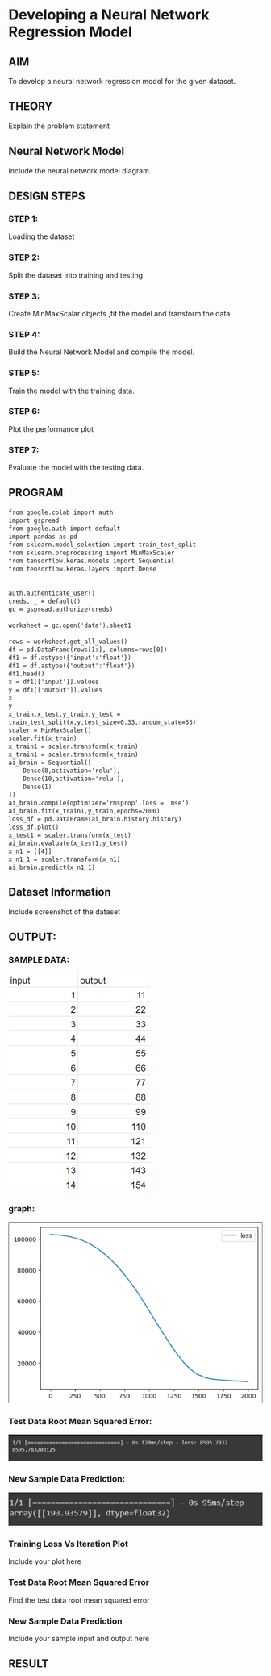 # Developing a Neural Network Regression Model

## AIM

To develop a neural network regression model for the given dataset.

## THEORY

Explain the problem statement

## Neural Network Model

Include the neural network model diagram.

## DESIGN STEPS

### STEP 1:

Loading the dataset

### STEP 2:

Split the dataset into training and testing

### STEP 3:

Create MinMaxScalar objects ,fit the model and transform the data.

### STEP 4:

Build the Neural Network Model and compile the model.

### STEP 5:

Train the model with the training data.

### STEP 6:

Plot the performance plot

### STEP 7:

Evaluate the model with the testing data.

## PROGRAM

```
from google.colab import auth
import gspread
from google.auth import default
import pandas as pd
from sklearn.model_selection import train_test_split
from sklearn.preprocessing import MinMaxScaler
from tensorflow.keras.models import Sequential
from tensorflow.keras.layers import Dense


auth.authenticate_user()
creds, _ = default()
gc = gspread.authorize(creds)

worksheet = gc.open('data').sheet1

rows = worksheet.get_all_values()
df = pd.DataFrame(rows[1:], columns=rows[0])
df1 = df.astype({'input':'float'})
df1 = df.astype({'output':'float'})
df1.head()
x = df1[['input']].values
y = df1[['output']].values
x
y
x_train,x_test,y_train,y_test = train_test_split(x,y,test_size=0.33,random_state=33)
scaler = MinMaxScaler()
scaler.fit(x_train)
x_train1 = scaler.transform(x_train)
x_train1 = scaler.transform(x_train)
ai_brain = Sequential([
    Dense(8,activation='relu'),
    Dense(10,activation='relu'),
    Dense(1)
])
ai_brain.compile(optimizer='rmsprop',loss = 'mse')
ai_brain.fit(x_train1,y_train,epochs=2000)
loss_df = pd.DataFrame(ai_brain.history.history)
loss_df.plot()
x_test1 = scaler.transform(x_test)
ai_brain.evaluate(x_test1,y_test)
x_n1 = [[4]]
x_n1_1 = scaler.transform(x_n1)
ai_brain.predict(x_n1_1)

```

## Dataset Information

Include screenshot of the dataset

## OUTPUT:
### SAMPLE DATA:
![OUTPUT](data.png)
### graph:
![output](graph.png)
### Test Data Root Mean Squared Error:
![output](test.png)
### New Sample Data Prediction:
![output](predict.png)




### Training Loss Vs Iteration Plot

Include your plot here

### Test Data Root Mean Squared Error

Find the test data root mean squared error

### New Sample Data Prediction

Include your sample input and output here

## RESULT
